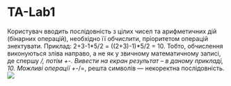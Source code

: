 # TA-Lab1
Користувач вводить послідовність з цілих чисел та арифметичних дій
(бінарних операцій), необхідно її обчислити, пріоритетом операцій знехтувати.
Приклад: 2+3-1*5/2 = ((2+3)-1)*5/2 = 10. Тобто, обчислення виконуються зліва
направо, а не як у звичному математичному записі, де спершу */, потім +-. Вивести
на екран результат – в даному прикладі, 10. Можливі операції +-*/=, решта символів
— некоректна послідовність.
<img src="./TA Lab1.svg">
